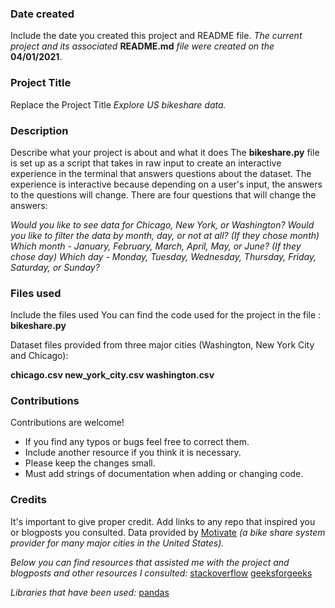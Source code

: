 ### Date created
Include the date you created this project and README file.
_The current project and its associated_ **README.md** _file were created on the_ **04/01/2021**.

### Project Title
Replace the Project Title
_Explore US bikeshare data._

### Description
Describe what your project is about and what it does
The **bikeshare.py** file is set up as a script that takes in raw input to create an interactive experience in the terminal that answers questions about the dataset. The experience is interactive because depending on a user's input, the answers to the questions will change. There are four questions that will change the answers:

_Would you like to see data for Chicago, New York, or Washington?
Would you like to filter the data by month, day, or not at all?
(If they chose month) Which month - January, February, March, April, May, or June?
(If they chose day) Which day - Monday, Tuesday, Wednesday, Thursday, Friday, Saturday, or Sunday?_

### Files used
Include the files used
You can find the code used for the project in the file :
**bikeshare.py**

Dataset files provided from three major cities (Washington, New York City and Chicago):

**chicago.csv
new_york_city.csv
washington.csv**

### Contributions
Contributions are welcome!
- If you find any typos or bugs feel free to correct them.
- Include another resource if you think it is necessary.
- Please keep the changes small.
- Must add strings of documentation when adding or changing code.

### Credits
It's important to give proper credit. Add links to any repo that inspired you or blogposts you consulted.
Data provided by [Motivate](https://www.motivateco.com/) _(a bike share system provider for many major cities in the United States)._

_Below you can find resources that assisted me with the project and blogposts and other resources I consulted:_
[stackoverflow](https://stackoverflow.com)
[geeksforgeeks](https://www.geeksforgeeks.org/python)

_Libraries that have been used:_
[pandas](https://pandas.pydata.org/)
